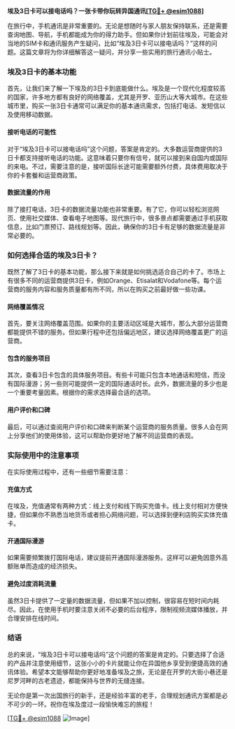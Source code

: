 **埃及3日卡可以接电话吗？一张卡带你玩转异国通讯[[TG💪+ @esim1088](https://t.me/s/esim1088)]**

在旅行中，手机通讯是非常重要的。无论是想随时与家人朋友保持联系，还是需要查询地图、导航，手机都能成为你的得力助手。但如果你计划前往埃及，可能会对当地的SIM卡和通讯服务产生疑问，比如“埃及3日卡可以接电话吗？”这样的问题。这篇文章将为你详细解答这一疑问，并分享一些实用的旅行通讯小贴士。

### 埃及3日卡的基本功能

首先，让我们来了解一下埃及的3日卡到底能做什么。埃及是一个现代化程度较高的国家，许多地方都有良好的网络覆盖，尤其是开罗、亚历山大等大城市。在这些城市里，购买一张3日卡通常可以满足你的基本通讯需求，包括打电话、发短信以及使用移动数据。

#### 接听电话的可能性

对于“埃及3日卡可以接电话吗”这个问题，答案是肯定的。大多数运营商提供的3日卡都支持接听电话的功能。这意味着只要你有信号，就可以接到来自国内或国际的来电。不过，需要注意的是，接听国际长途可能需要额外付费，具体费用取决于你的卡套餐和运营商政策。

#### 数据流量的作用

除了接打电话，3日卡的数据流量功能也非常重要。有了它，你可以轻松浏览网页、使用社交媒体、查看电子地图等。现代旅行中，很多景点都需要通过手机获取信息，比如门票预订、路线规划等。因此，确保你的3日卡有足够的数据流量是非常必要的。

### 如何选择合适的埃及3日卡？

既然了解了3日卡的基本功能，那么接下来就是如何挑选适合自己的卡了。市场上有很多不同的运营商提供3日卡，例如Orange、Etisalat和Vodafone等。每个运营商的服务内容和服务质量都有所不同，所以在购买之前最好做一些功课。

#### 网络覆盖情况

首先，要关注网络覆盖范围。如果你的主要活动区域是大城市，那么大部分运营商都能提供不错的服务。但如果行程中还包括偏远地区，建议选择网络覆盖更广的运营商。

#### 包含的服务项目

其次，查看3日卡包含的具体服务项目。有些卡可能只包含本地通话和短信，而没有国际漫游；另一些则可能提供一定的国际通话时长。此外，数据流量的多少也是一个重要考量因素。根据你的需求选择最合适的选项。

#### 用户评价和口碑

最后，可以通过查阅用户评价和口碑来判断某个运营商的服务质量。很多人会在网上分享他们的使用体验，这可以帮助你更好地了解不同运营商的表现。

### 实际使用中的注意事项

在实际使用过程中，还有一些细节需要注意：

#### 充值方式

在埃及，充值通常有两种方式：线上支付和线下购买充值卡。线上支付相对方便快捷，但如果你不熟悉当地货币或者担心网络问题，可以选择到便利店购买实体充值卡。

#### 开通国际漫游

如果需要频繁拨打国际电话，建议提前开通国际漫游服务。这样可以避免因意外高额账单而造成的经济损失。

#### 避免过度消耗流量

虽然3日卡提供了一定量的数据流量，但如果不加以控制，很容易在短时间内耗尽。因此，在使用手机时要注意关闭不必要的后台程序，限制视频流媒体播放，并合理安排在线时间。

### 结语

总的来说，“埃及3日卡可以接电话吗”这个问题的答案是肯定的。只要选择了合适的产品并注意使用细节，这张小小的卡片就能让你在异国他乡享受到便捷高效的通讯体验。希望本文能够帮助你更好地准备埃及之旅，无论是在开罗的大街小巷还是尼罗河畔的古老遗迹，都能保持与世界的无缝连接。

无论你是第一次出国旅行的新手，还是经验丰富的老手，合理规划通讯方案都是必不可少的一环。祝你在埃及度过一段愉快难忘的旅程！

[[TG💪+ @esim1088](https://t.me/s/esim1088) ![Image](https://i.postimg.cc/4NQfJmqS/Snipaste-2025-05-13-00-14-12.png)]